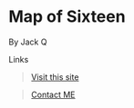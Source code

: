 
Map of Sixteen
================================
By Jack Q

Links
>[Visit this site](http://16maps.jd-app.com/)

>[Contact ME](mailto:QiaoBo@outlook.com?subject=Feedback%20of%2016MAPS%20)